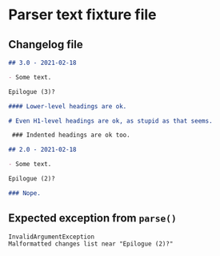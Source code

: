 # Parser text fixture file

## Changelog file
  ~~~~~~~~markdown changelog
  ## 3.0 - 2021-02-18
  
  - Some text.
  
  Epilogue (3)?
  
  #### Lower-level headings are ok.
  
  # Even H1-level headings are ok, as stupid as that seems.
  
   ### Indented headings are ok too.
  
  ## 2.0 - 2021-02-18
  
  - Some text.
  
  Epilogue (2)?
  
  ### Nope.
  
  ~~~~~~~~

## Expected exception from `parse()`
  ~~~~~~~~text parse-exception
  InvalidArgumentException
  Malformatted changes list near "Epilogue (2)?"
  ~~~~~~~~
